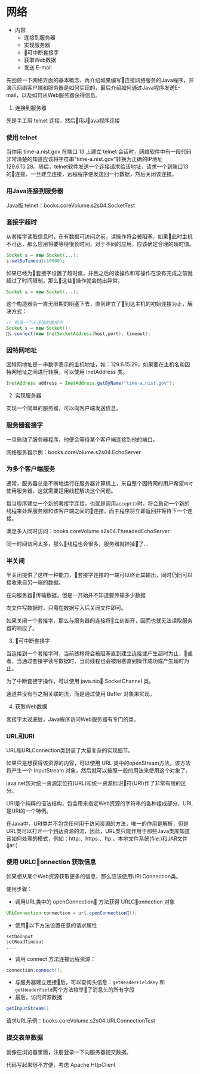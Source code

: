 #   网络

-   内容
    -   连接到服务器
    -   实现服务器
    -   可中断套接字
    -   获取Web数据
    -   发送 E-mail

先回顾一下网络方面的基本概念，再介绍如果编写连接网络服务的Java程序，并演示网络客户端和服务器是如何实现的，最后介绍如何通过Java程序发送E-mail，以及如何从Web服务器获得信息。

1.   连接到服务器

先是手工用 telnet 连接，然后用Java程序连接

### 使用 telnet

当你用 time-a.nist.gov 在端口 13 上建立 telnet 会话时，网络软件中有一段代码非常清楚的知道应该将字符串"time-a.nist.gov"转换为正确的IP地址 129.6.15.28。随后，telnet软件发送一个连接请求给该地址，请求一个到端口13的连接，一旦建立连接，远程程序便发送回一行数据，然后关闭该连接。

### 用Java连接到服务器

Java版 telnet：books.coreVolume.s2s04.SocketTest

### 套接字超时

从套接字读取信息时，在有数据可访问之前，读操作将会被阻塞，如果此时主机不可达，那么应用将要等待很长时间，对于不同的应用，应该确定合理的超时值。

```Java
Socket s = new Socket(...);
s.setSoTimeout(10000);
```

如果已经为套接字设置了超时值，并且之后的读操作和写操作在没有完成之前就超过了时间限制，那么这些操作就会抛出异常。

```Java
Socket s = new Socket(...); 
```
这个构造器会一直无限期的阻塞下去，直到建立了到达主机的初始连接为止，解决方式：
```Java
// 构造一个无连接的套接字
Socket s = new Socket(); 
s.connect(new InetSocketAddress(host,port), timeout);
```

### 因特网地址

因特网地址是一串数字表示的主机地址，如：129.6.15.29，如果要在主机名和因特网地址之间进行转换，可以使用 InetAddress 类。

```Java
InetAddress address = InetAddress.getByName("time-a.nist.gov");
```

2.   实现服务器

实现一个简单的服务器，可以向客户端发送信息。

### 服务器套接字

一旦启动了服务器程序，他便会等待某个客户端连接到他的端口。

网络服务器示例：books.coreVolume.s2s04.EchoServer

### 为多个客户端服务

通常，服务器总是不断地运行在服务器计算机上，来自整个因特网的用户希望`同时`使用服务器，这就需要运用线程解决这个问题。

每当程序建立一个新的套接字连接，也就是调用`accept()`时，将会启动一个新的线程来处理服务器和该客户端之间的连接，而主程序将立即返回并等待下一个连接。

满足多人同时访问：books.coreVolume.s2s04.ThreadedEchoServer

同一时间访问太多，那么线程也会很多，服务器就挂掉了...

### 半关闭

半关闭提供了这样一种能力，套接字连接的一端可以终止其输出，同时仍旧可以接收来自另一端的数据。

在向服务器传输数据，但是一开始并不知道要传输多少数据

向文件写数据时，只需在数据写入后关闭文件即可。

如果关闭一个套接字，那么与服务器的连接将立刻断开，因而也就无法读取服务器的响应了。

3.   可中断套接字

当连接到一个套接字时，当前线程将会被阻塞直到建立连接或产生超时为止，或者，当通过套接字读写数据时，当前线程也会被阻塞直到操作成功或产生超时为止。

为了中断套接字操作，可以使用 java.nio.SocketChannel 类。

通道并没有与之相关联的流，而是通过使用 Buffer 对象来实现。

4.   获取Web数据

套接字太过底层，Java程序访问Web服务器有专门的类。

### URL和URI

URL和URLConnection类封装了大量复杂的实现细节。

如果只是想获得该资源的内容，可以使用 URL 类中的openStream方法，该方法将产生一个 InputStream 对象，然后就可以按照一般的用法来使用这个对象了。

java.net包对统一资源定位符(URL)和统一资源标识符(URI)作了非常有用的区分。

URI是个纯粹的语法结构，包含用来指定Web资源的字符串的各种组成部分，URL是URI的一个特例。

在Java中，URI类并不包含任何用于访问资源的方法，唯一的作用是解析，但是URL类可以打开一个到达资源的流，因此，URL类只能作用于那些Java类库知道该如何处理的模式，例如：http:、https:、ftp:、本地文件系统(file:)和JAR文件(jar:)

### 使用 URLConnection 获取信息

如果想从某个Web资源获取更多的信息，那么应该使用URLConnection类。

使用步骤：

-   调用URL类中的 openConnection 方法获得 URLConnection 对象
```Java
URLConnection connection = url.openConnection();
```
-   使用以下方法设置任意的请求属性
```
setDoInput
setReadTimeout
....
```
-   调用 connect 方法连接远程资源：
```Java
connection.connect();
```
-   与服务器建立连接后，可以查询头信息：`getHeaderFieldKey` 和 `getHeaderField`两个方法枚举了消息头的所有字段
-   最后，访问资源数据
```Java
getInputStream()
```

请求URL示例：books.coreVolume.s2s04.URLConnectionTest

### 提交表单数据

就像在浏览器里面，注册登录一下向服务器提交数据。

代码写起来很不方便，考虑 Apache HttpClient

